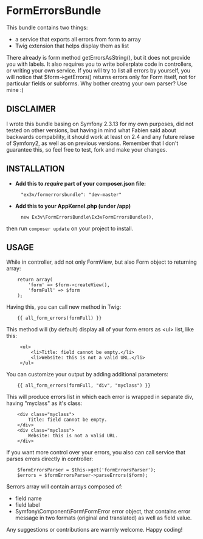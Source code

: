 FormErrorsBundle
================

This bundle contains two things:
- a service that exports all errors from form to array
- Twig extension that helps display them as list

There already is form method getErrorsAsString(), but it does not provide you with labels. It also requires you to write boilerplate code in controllers, or writing your own service. If you will try to list all errors by yourself, you will notice that $form->getErrors() returns errors only for Form itself, not for particular fields or subforms. Why bother creatng your own parser? Use mine :)

**DISCLAIMER**
--------------
I wrote this bundle basing on Symfony 2.3.13 for my own purposes, did not tested on other versions, but having in mind what Fabien said about backwards compability, it should work at least on 2.4 and any future relase of Symfony2, as well as on previous versions. Remember that I don't guarantee this, so feel free to test, fork and make your changes.


**INSTALLATION**
----------------

- **Add this to *require* part of your composer.json file:**
    
        "ex3v/formerrorsbundle": "dev-master"
    
- **Add this to your AppKernel.php (under /app)**

        new Ex3v\FormErrorsBundle\Ex3vFormErrorsBundle(),
        

then run `composer update` on your project to install.

        
**USAGE**
---------

While in controller, add not only FormView, but also Form object to returning array:

        return array(
            'form' => $form->createView(), 
            'formFull' => $form
        );
        
        
Having this, you can call new method in Twig:

        {{ all_form_errors(formFull) }}
        

This method will (by default) display all of your form errors as &lt;ul&gt; list, like this:

         <ul>
             <li>Title: field cannot be empty.</li>
             <li>Website: this is not a valid URL.</li>
         </ul>



You can customize your output by adding additional parameters:

        {{ all_form_errors(formFull, "div", "myclass") }}
        
This will produce errors list in which each error is wrapped in separate div, having "myclass" as it's class:

        <div class="myclass">
            Title: field cannot be empty.
        </div>
        <div class="myclass">
            Website: this is not a valid URL.
        </div>
        

If you want more control over your errors, you also can call service that parses errors directly in controller:

        $formErrorsParser = $this->get('formErrorsParser');
        $errors = $formErrorsParser->parseErrors($form);
        
$errors array will contain arrays composed of:
- field name
- field label
- Symfony\Component\Form\FormError error object, that contains error message in two formats (original and translated) as well as field value.

Any suggestions or contributions are warmly welcome. Happy coding!





